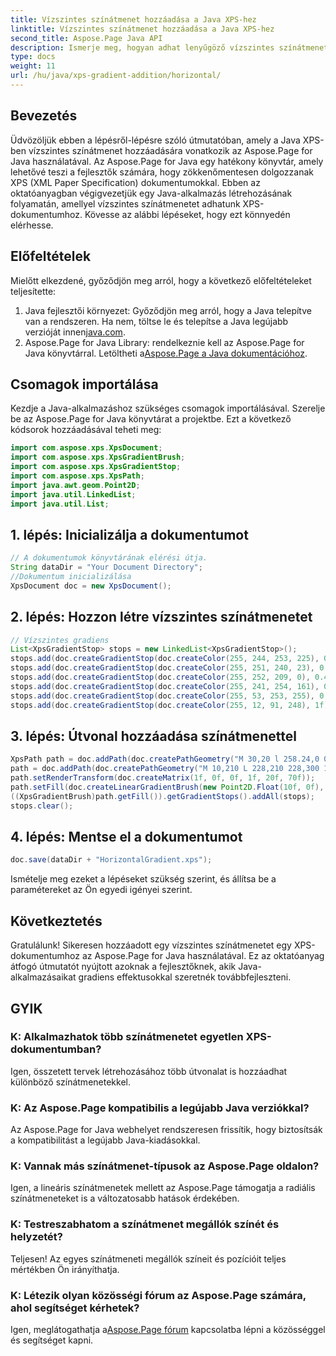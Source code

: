 ```yaml
---
title: Vízszintes színátmenet hozzáadása a Java XPS-hez
linktitle: Vízszintes színátmenet hozzáadása a Java XPS-hez
second_title: Aspose.Page Java API
description: Ismerje meg, hogyan adhat lenyűgöző vízszintes színátmenetet XPS-dokumentumokhoz Java nyelven az Aspose.Page használatával. Kövesse lépésenkénti útmutatónkat a zökkenőmentes integráció érdekében.
type: docs
weight: 11
url: /hu/java/xps-gradient-addition/horizontal/
---
```

## Bevezetés
Üdvözöljük ebben a lépésről-lépésre szóló útmutatóban, amely a Java XPS-ben vízszintes színátmenet hozzáadására vonatkozik az Aspose.Page for Java használatával. Az Aspose.Page for Java egy hatékony könyvtár, amely lehetővé teszi a fejlesztők számára, hogy zökkenőmentesen dolgozzanak XPS (XML Paper Specification) dokumentumokkal.
Ebben az oktatóanyagban végigvezetjük egy Java-alkalmazás létrehozásának folyamatán, amellyel vízszintes színátmenetet adhatunk XPS-dokumentumhoz. Kövesse az alábbi lépéseket, hogy ezt könnyedén elérhesse.
## Előfeltételek
Mielőtt elkezdené, győződjön meg arról, hogy a következő előfeltételeket teljesítette:
1. Java fejlesztői környezet: Győződjön meg arról, hogy a Java telepítve van a rendszeren. Ha nem, töltse le és telepítse a Java legújabb verzióját innen[java.com](https://www.java.com).
2.  Aspose.Page for Java Library: rendelkeznie kell az Aspose.Page for Java könyvtárral. Letöltheti a[Aspose.Page a Java dokumentációhoz](https://reference.aspose.com/page/java/).
## Csomagok importálása
Kezdje a Java-alkalmazáshoz szükséges csomagok importálásával. Szerelje be az Aspose.Page for Java könyvtárat a projektbe. Ezt a következő kódsorok hozzáadásával teheti meg:
```java
import com.aspose.xps.XpsDocument;
import com.aspose.xps.XpsGradientBrush;
import com.aspose.xps.XpsGradientStop;
import com.aspose.xps.XpsPath;
import java.awt.geom.Point2D;
import java.util.LinkedList;
import java.util.List;
```
## 1. lépés: Inicializálja a dokumentumot
```java
// A dokumentumok könyvtárának elérési útja.
String dataDir = "Your Document Directory";
//Dokumentum inicializálása
XpsDocument doc = new XpsDocument();
```
## 2. lépés: Hozzon létre vízszintes színátmenetet
```java
// Vízszintes gradiens
List<XpsGradientStop> stops = new LinkedList<XpsGradientStop>();
stops.add(doc.createGradientStop(doc.createColor(255, 244, 253, 225), 0.0673828f));
stops.add(doc.createGradientStop(doc.createColor(255, 251, 240, 23), 0.314453f));
stops.add(doc.createGradientStop(doc.createColor(255, 252, 209, 0), 0.482422f));
stops.add(doc.createGradientStop(doc.createColor(255, 241, 254, 161), 0.634766f));
stops.add(doc.createGradientStop(doc.createColor(255, 53, 253, 255), 0.915039f));
stops.add(doc.createGradientStop(doc.createColor(255, 12, 91, 248), 1f));
```
## 3. lépés: Útvonal hozzáadása színátmenettel
```java
XpsPath path = doc.addPath(doc.createPathGeometry("M 30,20 l 258.24,0 0,56.64 -258.24,0 Z"));
path = doc.addPath(doc.createPathGeometry("M 10,210 L 228,210 228,300 10,300"));
path.setRenderTransform(doc.createMatrix(1f, 0f, 0f, 1f, 20f, 70f));
path.setFill(doc.createLinearGradientBrush(new Point2D.Float(10f, 0f), new Point2D.Float(228f, 0f)));
((XpsGradientBrush)path.getFill()).getGradientStops().addAll(stops);
stops.clear();
```
## 4. lépés: Mentse el a dokumentumot
```java
doc.save(dataDir + "HorizontalGradient.xps");
```
Ismételje meg ezeket a lépéseket szükség szerint, és állítsa be a paramétereket az Ön egyedi igényei szerint.
## Következtetés
Gratulálunk! Sikeresen hozzáadott egy vízszintes színátmenetet egy XPS-dokumentumhoz az Aspose.Page for Java használatával. Ez az oktatóanyag átfogó útmutatót nyújtott azoknak a fejlesztőknek, akik Java-alkalmazásaikat gradiens effektusokkal szeretnék továbbfejleszteni.
## GYIK
### K: Alkalmazhatok több színátmenetet egyetlen XPS-dokumentumban?
Igen, összetett tervek létrehozásához több útvonalat is hozzáadhat különböző színátmenetekkel.
### K: Az Aspose.Page kompatibilis a legújabb Java verziókkal?
Az Aspose.Page for Java webhelyet rendszeresen frissítik, hogy biztosítsák a kompatibilitást a legújabb Java-kiadásokkal.
### K: Vannak más színátmenet-típusok az Aspose.Page oldalon?
Igen, a lineáris színátmenetek mellett az Aspose.Page támogatja a radiális színátmeneteket is a változatosabb hatások érdekében.
### K: Testreszabhatom a színátmenet megállók színét és helyzetét?
Teljesen! Az egyes színátmeneti megállók színeit és pozícióit teljes mértékben Ön irányíthatja.
### K: Létezik olyan közösségi fórum az Aspose.Page számára, ahol segítséget kérhetek?
 Igen, meglátogathatja a[Aspose.Page fórum](https://forum.aspose.com/c/page/39) kapcsolatba lépni a közösséggel és segítséget kapni.